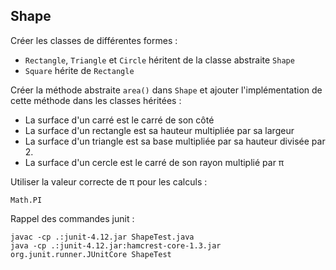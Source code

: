 ## Shape

Créer les classes de différentes formes :
* `Rectangle`, `Triangle` et `Circle` héritent de la classe abstraite `Shape`
* `Square` hérite de `Rectangle`

Créer la méthode abstraite `area()` dans `Shape` et ajouter l'implémentation de cette méthode dans les classes héritées :

* La surface d'un carré est le carré de son côté
* La surface d'un rectangle est sa hauteur multipliée par sa largeur
* La surface d'un triangle est sa base multipliée par sa hauteur divisée par 2.
* La surface d'un cercle est le carré de son rayon multiplié par π

Utiliser la valeur correcte de π pour les calculs :

    Math.PI

Rappel des commandes junit :

    javac -cp .:junit-4.12.jar ShapeTest.java
    java -cp .:junit-4.12.jar:hamcrest-core-1.3.jar org.junit.runner.JUnitCore ShapeTest
